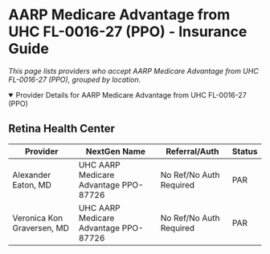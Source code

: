 # AARP Medicare Advantage from UHC FL-0016-27 (PPO) - Insurance Guide

*This page lists providers who accept AARP Medicare Advantage from UHC FL-0016-27 (PPO), grouped by location.*

<details open><summary>Provider Details for AARP Medicare Advantage from UHC FL-0016-27 (PPO)</summary>

## Retina Health Center

| Provider | NextGen Name | Referral/Auth | Status |
|----------|-------------|--------------|--------|
| Alexander Eaton, MD | UHC AARP Medicare Advantage PPO-87726 | No Ref/No Auth Required | PAR |
| Veronica Kon Graversen, MD | UHC AARP Medicare Advantage PPO-87726 | No Ref/No Auth Required | PAR |

</details>

